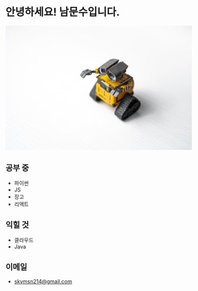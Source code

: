 # 안녕하세요! 남문수입니다.

![](https://github.com/namuns/namuns/raw/main/assets/arturo-esparza-41s-cWLWR3c-unsplash.jpg)

## 공부 중

+ 파이썬
+ JS
+ 장고
+ 리액트

## 익힐 것

+ 클라우드
+ Java

## 이메일

+ skymsn214@gmail.com

